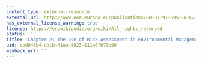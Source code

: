 ```yaml
---
content_type: external-resource
external_url: http://www.eea.europa.eu/publications/GH-07-97-595-EN-C2/chapter2h.html
has_external_license_warning: true
license: https://en.wikipedia.org/wiki/All_rights_reserved
status: ''
title: 'Chapter 2: The Use of Risk Assessment in Environmental Management'
uid: bbd948b4-ddcb-41ea-8923-111e6fb70b90
wayback_url: ''
---
```

